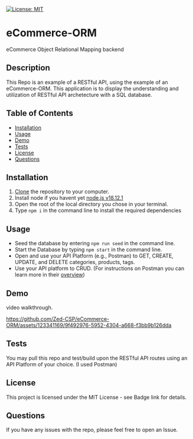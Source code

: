   [![License: MIT](https://img.shields.io/badge/License-MIT-yellow.svg)](https://opensource.org/licenses/MIT)
# eCommerce-ORM
eCommerce Object Relational Mapping backend 

 ## Description
  This Repo is an example of a RESTful API, using the example of an eCommerce-ORM. This application is to display the understanding and utilization of RESTful API archetecture with a SQL database.
  
  ## Table of Contents
  
  * [Installation](#installation)
  * [Usage](#usage)
  * [Demo](#demo)
  * [Tests](#tests)
  * [License](#license)
  * [Questions](#questions)
  
  ## Installation
  1. [Clone](https://github.com/Zed-CSP/eCommerce-ORM.git) the repository to your computer. 
  2. Install node if you havent yet [node.js v18.12.1](https://nodejs.org/en)
  3. Open the root of the local directory you chose in your terminal.
  4. Type `npm i` in the command line to install the required dependencies

  
  ## Usage
  * Seed the database by entering `npm run seed` in the command line.
  * Start the Database by typing `npm start` in the command line.
  * Open and use your API Platform (e.g., Postman) to GET, CREATE, UPDATE, and DELETE categories, products, tags.
  * Use your API platform to CRUD. (For instructions on Postman you can learn more in their [overview](https://learning.postman.com/docs/introduction/overview/))
  
  ## Demo
  video walkthrough.


https://github.com/Zed-CSP/eCommerce-ORM/assets/123341169/9f492976-5952-4304-a668-f3bb9b126dda


  
  ## Tests
  You may pull this repo and test/build upon the RESTful API routes using an API Platform of your choice. (I used Postman)
  
  ## License
  This project is licensed under the MIT License - see Badge link for details.
  
  ## Questions
  If you have any issues with the repo, please feel free to open an Issue.
